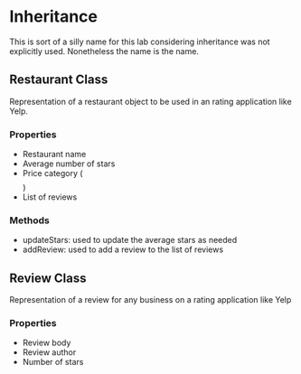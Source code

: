 # Inheritance
This is sort of a silly name for this lab considering inheritance was not explicitly used. Nonetheless the name is the name.

## Restaurant Class
Representation of a restaurant object to be used in an rating application like Yelp.

### Properties
* Restaurant name
* Average number of stars
* Price category ($$$$)
* List of reviews

### Methods
* updateStars: used to update the average stars as needed
* addReview: used to add a review to the list of reviews

## Review Class
Representation of a review for any business on a rating application like Yelp

### Properties
* Review body
* Review author
* Number of stars